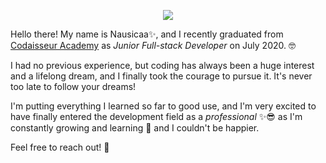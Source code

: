<p align="center">
  <img src="https://user-images.githubusercontent.com/59041790/101109237-b328c880-35d6-11eb-9091-773de49c54c5.png">
</p>

Hello there! My name is Nausicaa:sparkles:, and I recently graduated from [Codaisseur Academy](https://codaisseur.com/) as _Junior Full-stack Developer_ on July 2020. :nerd_face:

I had no previous experience, but coding has always been a huge interest and a lifelong dream, and I finally took the courage to pursue it. It's never too late to follow your dreams!

I'm putting everything I learned so far to good use, and I'm very excited to have finally entered the development field as a _professional_ :sparkles::sunglasses: as I'm constantly growing and learning :seedling: and I couldn't be happier.

Feel free to reach out! :wave: <!-- In the meantime, here's a preview of my **[portfolio](https://nlusano.netlify.app/):sparkles:** (WIP :warning:)! -->
